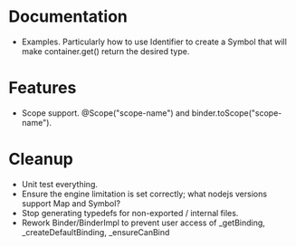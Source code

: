 
# Documentation
- Examples.
Particularly how to use Identifier<T> to create a Symbol that will make container.get() return the desired type.


# Features
- Scope support.
@Scope("scope-name") and binder.toScope("scope-name").


# Cleanup
- Unit test everything.
- Ensure the engine limitation is set correctly; what nodejs versions support Map and Symbol?
- Stop generating typedefs for non-exported / internal files.
- Rework Binder/BinderImpl to prevent user access of _getBinding, _createDefaultBinding, _ensureCanBind